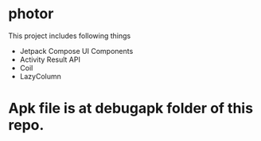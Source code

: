# photor
This project includes following things
- Jetpack Compose UI Components
- Activity Result API
- Coil
- LazyColumn

# Apk file is at debugapk folder of this repo.
